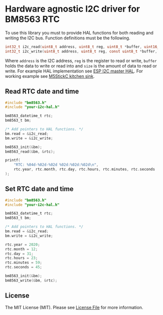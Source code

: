# Hardware agnostic I2C driver for BM8563 RTC

To use this library you must to provide HAL functions for both reading and writing the I2C bus. Function definitions must be the following.

```c
int32_t i2c_read(uint8_t address, uint8_t reg, uint8_t *buffer, uint16_t size);
int32_t i2c_write(uint8_t address, uint8_t reg, const uint8_t *buffer, uint16_t size);
```

Where `address` is the I2C address, `reg` is the register to read or write, `buffer` holds the data to write or read into and `size` is the amount of data to read or write. For example HAL implementation see [ESP I2C master HAL](https://github.com/tuupola/esp_i2c_hal). For working example see [M5StickC kitchen sink](https://github.com/tuupola/esp_m5stick).

## Read RTC date and time

```c
#include "bm8563.h"
#include "your-i2c-hal.h"

bm8563_datetime_t rtc;
bm8563_t bm;

/* Add pointers to HAL functions. */
bm.read = &i2c_read;
bm.write = &i2c_write;

bm8563_init(&bm);
bm8563_read(&bm, &rtc);

printf(
    "RTC: %04d-%02d-%02d %02d:%02d:%02d\n",
    rtc.year, rtc.month, rtc.day, rtc.hours, rtc.minutes, rtc.seconds
);
```

## Set RTC date and time

```c
#include "bm8563.h"
#include "your-i2c-hal.h"

bm8563_datetime_t rtc;
bm8563_t bm;

/* Add pointers to HAL functions. */
bm.read = &i2c_read;
bm.write = &i2c_write;

rtc.year = 2020;
rtc.month = 12;
rtc.day = 31;
rtc.hours = 23;
rtc.minutes = 59;
rtc.seconds = 45;

bm8563_init(&bm);
bm8563_write(&bm, &rtc);
```

## License

The MIT License (MIT). Please see [License File](LICENSE.txt) for more information.